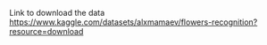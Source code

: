 Link to download the data
https://www.kaggle.com/datasets/alxmamaev/flowers-recognition?resource=download
